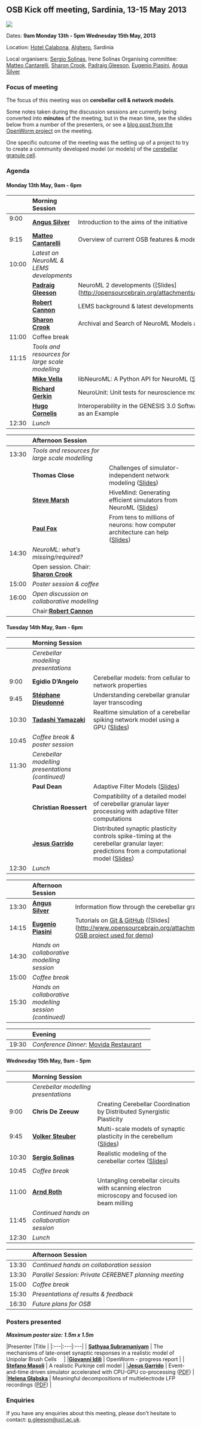 OSB Kick off meeting, Sardinia, 13-15 May 2013
----------------------------------------------

![](/attachments/download/42/osbbanner.png)

Dates: **9am Monday 13th - 5pm Wednesday 15th May, 2013**

Location: [Hotel Calabona](http://www.hotelcalabona.com/), [Alghero](http://www.alghero-turismo.it/en/), Sardinia

Local organisers: [Sergio Solinas](/users/23), Irene Solinas
Organising committee: [Matteo Cantarelli](/users/43), [Sharon Crook](/users/8), [Padraig Gleeson](/users/4), [Eugenio Piasini](/users/3), [Angus Silver](/users/6)

### Focus of meeting

The focus of this meeting was on **cerebellar cell & network models**.

Some notes taken during the discussion sessions are currently being converted into **minutes** of the meeting, but in the mean time, see the slides below from a number of the presenters, or see a [blog post from the OpenWorm project](http://blog.openworm.org/post/50745024122/tales-from-the-open-source-brain-kick-off) on the meeting.

One specific outcome of the meeting was the setting up of a project to try to create a community developed model (or models) of the [cerebellar granule cell](http://www.opensourcebrain.org/projects/cerebellar-granule-cell-modelling/wiki/Wiki).

### Agenda

#### Monday 13th May, 9am - 6pm

| |**Morning Session** | |
|:---|:---|:---|
|9:00 &nbsp; &nbsp;&nbsp; &nbsp; | **[Angus Silver](http://www.opensourcebrain.org/users/6)** |Introduction to the aims of the initiative|
|9:15 |**[Matteo Cantarelli](/users/43)** &nbsp; &nbsp;&nbsp; &nbsp; | Overview of current OSB features & models, current website ([Slides](/attachments/download/66/OSBIntroduction_Cantarelli.pdf)) |
|10:00 | *Latest on NeuroML & LEMS developments* | |
| | **[Padraig Gleeson](/users/4)** | NeuroML 2 developments ([Slides] (http://opensourcebrain.org/attachments/download/62/NeuroMLLatest_PG.odp)) |
| |**[Robert Cannon](/users/21)** | LEMS background & latest developments |
| | **[Sharon Crook](/users/8)** | Archival and Search of NeuroML Models and Model Components|
|11:00 |Coffee break | |
|11:15 | *Tools and resources for large scale modelling* | |
| |**[Mike Vella](/users/50)** |libNeuroML: A Python API for NeuroML ([Slides](/attachments/download/75/libNeuroML_OSB_Presentation.pdf)) | |
| | **[Richard Gerkin](/users/65)** | NeuroUnit: Unit tests for neuroscience models ([Slides](/attachments/download/72/Neurounit_Sardinia.pdf))| |
| |**[Hugo Cornelis](/users/33)** | Interoperability in the GENESIS 3.0 Software Federation: the NEURON Simulator as an Example | |
|12:30 | *Lunch* | |

| |**Afternoon Session** | |
|:---|:---|:---|
|13:30| *Tools and resources for large scale modelling* | |
| |**Thomas Close**| Challenges of simulator-independent network modeling ([Slides](http://opensourcebrain.org/attachments/download/61/Tom_Close_OSB.pdf))| |
| | **[Steve Marsh](/users/94)** |HiveMind: Generating efficient simulators from NeuroML ([Slides](/attachments/download/70/SteveMarsh_HiveMind_Overview_13_5_13.pdf))| |
| |**[Paul Fox](/users/131)**|From tens to millions of neurons: how computer architecture can help ([Slides](/attachments/download/74/Thousands-to-millions_PaulFox.ppt))| |
|14:30|*NeuroML: what’s missing/required?* | |
| | Open session. Chair: **[Sharon Crook](/users/8)** | |
| 15:00 | *Poster session & coffee* | |
|16:00 | *Open discussion on collaborative modelling* | |
| | Chair:**[Robert Cannon](/users/21)** | |

#### Tuesday 14th May, 9am - 6pm

| |**Morning Session** | |
|:---|:---|:---|
| &nbsp; | *Cerebellar modelling presentations* | |
| 9:00 | **Egidio D’Angelo** | Cerebellar models: from cellular to network properties |
| 9:45 | **[Stéphane Dieudonné](/users/130)** | Understanding cerebellar granular layer transcoding |
| 10:30 |**[Tadashi Yamazaki](/users/88)** | Realtime simulation of a cerebellar spiking network model using a GPU ([Slides](http://www.opensourcebrain.org/attachments/download/69/yamazaki-osb.pdf)) |
| 10:45 | *Coffee break & poster session* | |
| 11:30 | *Cerebellar modelling presentations (continued)* | |
| | **Paul Dean** | Adaptive Filter Models ([Slides](/attachments/download/63/Sardinia13-Dean-Slides.ppt))|
| | **Christian Roessert** | Compatibility of a detailed model of cerebellar granular layer processing with adaptive filter computations |
| | **[Jesus Garrido](/users/128)** | Distributed synaptic plasticity controls spike-timing at the cerebellar granular layer: predictions from a computational model ([Slides](http://www.opensourcebrain.org/attachments/download/68/SpikeTime_OSB_Garrido_et_al.pdf))|
|12:30 | *Lunch* | |

| |**Afternoon Session** | |
|:---|:---|:---|
|13:30 | **[Angus Silver](/users/6)** | Information flow through the cerebellar granule cell layer |
| 14:15 |**[Eugenio Piasini](/users/3)** | Tutorials on [Git & GitHub](http://www.opensourcebrain.org/projects/gitintro/wiki/Wiki) ([Slides] (http://www.opensourcebrain.org/attachments/download/71/piasini_git_tutorial.pdf), [OSB project used for demo](http://www.opensourcebrain.org/projects/osbmeeting2013-piasini-and-cantarelli)) |
| 14:30 |*Hands on collaborative modelling session* | |
|15:00 | *Coffee break* | |
| 15:30 | *Hands on collaborative modelling session (continued)* | |

| |**Evening** | |
|:---|:---|:---|
|19:30 |*Conference Dinner*: [Movida Restaurant](http://www.movidaristorante.com/) | |

#### Wednesday 15th May, 9am - 5pm

| |**Morning Session** | |
|:---|:---|:---|
| &nbsp; |*Cerebellar modelling presentations* | |
| 9:00 | **Chris De Zeeuw** | Creating Cerebellar Coordination by Distributed Synergistic Plasticity |
| 9:45 | **[Volker Steuber](http://www.opensourcebrain.org/users/10)** | Multi-scale models of synaptic plasticity in the cerebellum ([Slides](/attachments/download/64/Steuber_OSB_Sardinia_2013.pdf))|
| 10:30 |**[Sergio Solinas](/users/23)** | Realistic modeling of the cerebellar cortex ([Slides](/attachments/download/79/Solinas_OSB2013Alghero.pptx)) |
| 10:45 | *Coffee break* | |
|11:00 | **[Arnd Roth](http://www.opensourcebrain.org/users/108)** | Untangling cerebellar circuits with scanning electron microscopy and focused ion beam milling|
| 11:45 | *Continued hands on collaboration session* | |
|12:30 | *Lunch* | |

| |**Afternoon Session** | |
|:---|:---|:---|
| 13:30 | *Continued hands on collaboration session* | |
| 13:30 | *Parallel Session: Private CEREBNET planning meeting* | |
|15:00 | *Coffee break* | |
| 15:30 | *Presentations of results & feedback* | |
| 16:30 | *Future plans for OSB* | |

### Posters presented

***Maximum poster size: 1.5m x 1.5m***

|Presenter |Title |
|:---|:---|:---|
| **[Sathyaa Subramaniyam](/users/133)** | The mechanisms of late-onset synaptic responses in a realistic model of Unipolar Brush Cells &nbsp; &nbsp; |
|**[Giovanni Idili](/users/99)** | OpenWorm - progress report |
| **[Stefano Masoli](/users/127)** | A realistic Purkinje cell model |
|**[Jesus Garrido](/users/128)** | Event-and-time driven simulator accelerated with CPU-GPU co-processing ([PDF](http://www.opensourcebrain.org/attachments/download/67/post_OSB_Garrido_et_al.pdf)) |
|**[Helena Głąbska](/users/69)** | Meaningful decompositions of multielectrode LFP recordings ([PDF](http://www.opensourcebrain.org/attachments/download/78/Glabska_icakcsd.pdf)) |

### Enquiries

If you have any enquiries about this meeting, please don’t hesitate to contact: [p.gleeson@ucl.ac.uk](mailto:p.gleeson@ucl.ac.uk).
